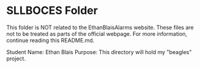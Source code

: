 # SLLBOCES Folder
This folder is NOT related to the EthanBlaisAlarms website. These files are not to be treated as parts of the official webpage. For more information, continue reading this README.md.

Student Name: Ethan Blais
Purpose: This directory will hold my "beagles" project.
